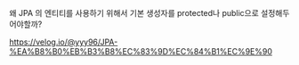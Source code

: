 왜 JPA 의 엔티티를 사용하기 위해서 기본 생성자를 protected나 public으로 설정해두어야할까?



https://velog.io/@yyy96/JPA-%EA%B8%B0%EB%B3%B8%EC%83%9D%EC%84%B1%EC%9E%90